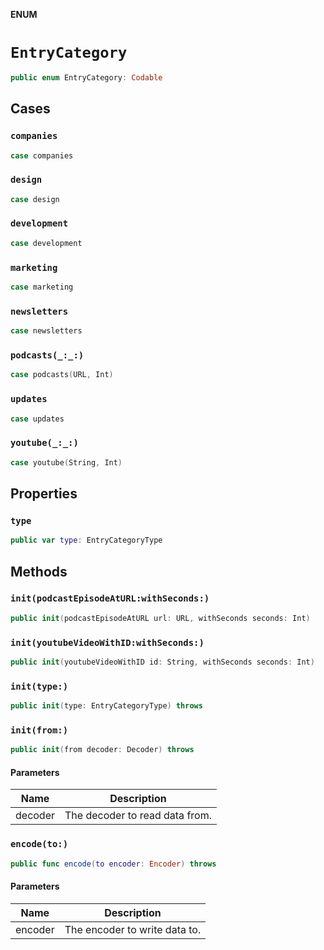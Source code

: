 **ENUM**

# `EntryCategory`

```swift
public enum EntryCategory: Codable
```

## Cases
### `companies`

```swift
case companies
```

### `design`

```swift
case design
```

### `development`

```swift
case development
```

### `marketing`

```swift
case marketing
```

### `newsletters`

```swift
case newsletters
```

### `podcasts(_:_:)`

```swift
case podcasts(URL, Int)
```

### `updates`

```swift
case updates
```

### `youtube(_:_:)`

```swift
case youtube(String, Int)
```

## Properties
### `type`

```swift
public var type: EntryCategoryType
```

## Methods
### `init(podcastEpisodeAtURL:withSeconds:)`

```swift
public init(podcastEpisodeAtURL url: URL, withSeconds seconds: Int)
```

### `init(youtubeVideoWithID:withSeconds:)`

```swift
public init(youtubeVideoWithID id: String, withSeconds seconds: Int)
```

### `init(type:)`

```swift
public init(type: EntryCategoryType) throws
```

### `init(from:)`

```swift
public init(from decoder: Decoder) throws
```

#### Parameters

| Name | Description |
| ---- | ----------- |
| decoder | The decoder to read data from. |

### `encode(to:)`

```swift
public func encode(to encoder: Encoder) throws
```

#### Parameters

| Name | Description |
| ---- | ----------- |
| encoder | The encoder to write data to. |